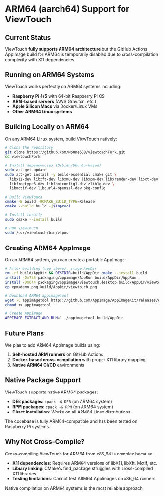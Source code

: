 # ARM64 (aarch64) Support for ViewTouch

## Current Status

ViewTouch **fully supports ARM64 architecture** but the GitHub Actions AppImage build for ARM64 is temporarily disabled due to cross-compilation complexity with X11 dependencies.

## Running on ARM64 Systems

ViewTouch works perfectly on ARM64 systems including:
- **Raspberry Pi 4/5** with 64-bit Raspberry Pi OS
- **ARM-based servers** (AWS Graviton, etc.)
- **Apple Silicon Macs** via Docker/Linux VMs
- **Other ARM64 Linux systems**

## Building Locally on ARM64

On any ARM64 Linux system, build ViewTouch natively:

```bash
# Clone the repository
git clone https://github.com/No0ne558/viewtouchFork.git
cd viewtouchFork

# Install dependencies (Debian/Ubuntu-based)
sudo apt-get update
sudo apt-get install -y build-essential cmake git \
  libx11-dev libxft-dev libxmu-dev libxpm-dev libxrender-dev libxt-dev \
  libfreetype6-dev libfontconfig1-dev zlib1g-dev \
  libmotif-dev libcurl4-openssl-dev pkg-config

# Build ViewTouch
cmake -B build -DCMAKE_BUILD_TYPE=Release
cmake --build build -j$(nproc)

# Install locally
sudo cmake --install build

# Run ViewTouch
sudo /usr/viewtouch/bin/vtpos
```

## Creating ARM64 AppImage

On an ARM64 system, you can create a portable AppImage:

```bash
# After building (see above), stage AppDir
rm -rf build/AppDir && DESTDIR=build/AppDir cmake --install build
install -Dm755 packaging/appimage/AppRun build/AppDir/AppRun
install -Dm644 packaging/appimage/viewtouch.desktop build/AppDir/viewtouch.desktop
cp xpm/demo.png build/AppDir/viewtouch.png

# Download ARM64 appimagetool
wget -O appimagetool https://github.com/AppImage/AppImageKit/releases/download/continuous/appimagetool-aarch64.AppImage
chmod +x appimagetool

# Create AppImage
APPIMAGE_EXTRACT_AND_RUN=1 ./appimagetool build/AppDir
```

## Future Plans

We plan to add ARM64 AppImage builds using:
1. **Self-hosted ARM runners** on GitHub Actions
2. **Docker-based cross-compilation** with proper X11 library mapping
3. **Native ARM64 CI/CD** environments

## Native Package Support

ViewTouch supports native ARM64 packages:

- **DEB packages**: `cpack -G DEB` (on ARM64 system)
- **RPM packages**: `cpack -G RPM` (on ARM64 system)
- **Direct installation**: Works on all ARM64 Linux distributions

The codebase is fully ARM64-compatible and has been tested on Raspberry Pi systems.

## Why Not Cross-Compile?

Cross-compiling ViewTouch for ARM64 from x86_64 is complex because:
- **X11 dependencies**: Requires ARM64 versions of libX11, libXft, Motif, etc.
- **Library linking**: CMake's find_package struggles with cross-compiled X11 libraries
- **Testing limitations**: Cannot test ARM64 AppImages on x86_64 runners

Native compilation on ARM64 systems is the most reliable approach.

